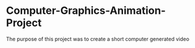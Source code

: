 # Computer-Graphics-Animation-Project
The purpose of this project was to create a short computer generated video
